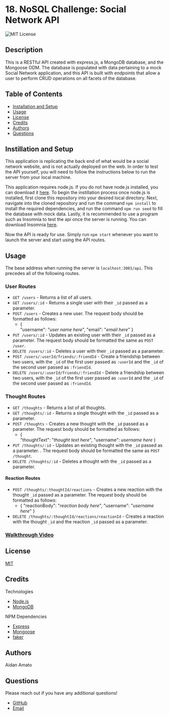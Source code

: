 # 18. NoSQL Challenge: Social Network API

![MIT License](https://img.shields.io/badge/license-MIT-green)

## Description

This is a RESTful API created with express.js, a MongoDB database, and the Mongoose ODM. The database is populated with data pertaining to a mock Social Network application, and this API is built with endpoints that allow a user to perform CRUD operations on all facets of the database.

## Table of Contents

* [Installation and Setup](#installation)
* [Usage](#usage)
* [License](#license)
* [Credits](#credits)
* [Authors](#authors)
* [Questions](#questions)

<a id="installation"></a>
## Instillation and Setup

This application is replicating the back end of what would be a social network website, and is not actually deployed on the web. In order to test the API yourself, you will need to follow the instructions below to run the server from your local machine.

This application requires node.js. If you do not have node.js installed, you can download it [here](https://nodejs.org/en/). To begin the instillation process once node.js is installed, first clone this repository into your desired local directory. Next, navigate into the cloned repository and run the command `npm install` to install the required dependencies, and run the command `npm run seed` to fill the database with mock data. Lastly, it is recommended to use a program such as Insomnia to test the api once the server is running. You can download Insomnia [here](https://insomnia.rest/download).

Now the API is ready for use. Simply run `npm start` whenever you want to launch the server and start using the API routes.

## Usage

The base address when running the server is `localhost:3001/api`. This precedes all of the following routes.

### User Routes

* `GET /users` - Returns a list of all users.
* `GET /users/:id` - Returns a single user with their `_id` passed as a parameter.
* `POST /users` - Creates a new user. The request body should be formatted as follows:
  * {  
      "username": "*user name here*",
      "email": "*email here*"
    }
* `PUT /users/:id` - Updates an existing user with their `_id` passed as a parameter. The request body should be formatted the same as `POST /user`.
* `DELETE /users/:id` - Deletes a user with their `_id` passed as a parameter.
* `POST /users/:userId/friends/:friendId` - Create a friendship between two users, with the `_id` of the first user passed as `:userId` and the `_id` of the second user passed as `:friendId`.
* `DELETE /users/:userId/friends/:friendId` - Delete a friendship between two users, with the `_id` of the first user passed as `:userId` and the `_id` of the second user passed as `:friendId`.

### Thought Routes

* `GET /thoughts` - Returns a list of all thoughts.
* `GET /thoughts/:id` - Returns a single thought with the `_id` passed as a parameter.
* `POST /thoughts` - Creates a new thought with the `_id` passed as a parameter. The request body should be formatted as follows:
  * {  
      "thoughtText": "*thought text here*",
      "username": *username here*
    }
* `PUT /thoughts/:id` - Updates an existing thought with the `_id` passed as a parameter. . The request body should be formatted the same as `POST /thought`.
* `DELETE /thoughts/:id` - Deletes a thought with the `_id` passed as a parameter.

#### Reaction Routes

* `POST /thoughts/:thoughtId/reactions` - Creates a new reaction with the thought `_id` passed as a parameter. The request body should be formatted as follows:
  * {
      "reactionBody": "*reaction body here*",
      "username": "*username here*"
    }
* `DELETE /thoughts/:thoughtId/reactions/reactionId` - Creates a reaction with the thought `_id` and the reaction `_id` passed as a parameter.

### [Walkthrough Video]()

## License

[MIT](./LICENSE.txt)

## Credits

Technologies

* [Node.js](https://nodejs.org/en/)
* [MongoDB](https://www.mongodb.com/)

NPM Dependencies

* [Express](https://expressjs.com/)
* [Mongoose](https://mongoosejs.com/)
* [faker](https://www.npmjs.com/package/faker)

## Authors

Aidan Amato

## Questions

Please reach out if you have any additional questions!

* [GitHub](https://github.com/aidanamato)
* [Email](mailto:aidanamato@comcast.net)